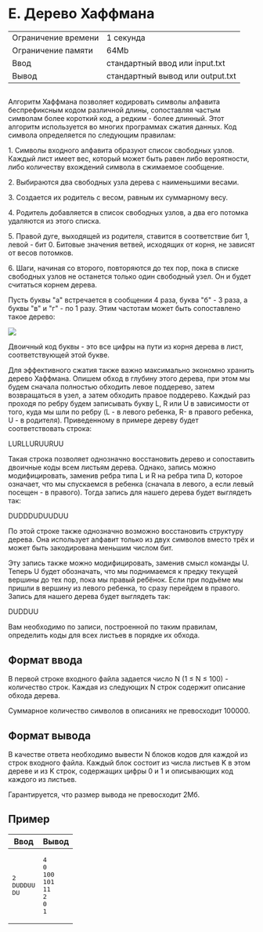 <div class="problem-statement">
   <div class="header">
      <h1 class="title">E. Дерево Хаффмана</h1>
      <table>
         <tr class="time-limit">
            <td class="property-title">Ограничение времени</td>
            <td>1&nbsp;секунда</td>
         </tr>
         <tr class="memory-limit">
            <td class="property-title">Ограничение памяти</td>
            <td>64Mb</td>
         </tr>
         <tr class="input-file">
            <td class="property-title">Ввод</td>
            <td colspan="1">стандартный ввод или input.txt</td>
         </tr>
         <tr class="output-file">
            <td class="property-title">Вывод</td>
            <td colspan="1">стандартный вывод или output.txt</td>
         </tr>
      </table>
   </div>
   <h2></h2>
   <div class="legend"><span style="">
         <p>Алгоритм Хаффмана позволяет кодировать символы алфавита беспрефиксным кодом различной длины, сопоставляя частым символам более
            короткий код, а редким - более длинный. Этот алгоритм используется во многих программах сжатия данных. Код символа определяется
            по следующим правилам:
         </p></span><p>1. Символы входного алфавита образуют список свободных узлов. Каждый лист имеет вес, который может быть равен либо вероятности,
         либо количеству вхождений символа в сжимаемое сообщение.
      </p>
      <p>2. Выбираются два свободных узла дерева с наименьшими весами.</p>
      <p>3. Создается их родитель с весом, равным их суммарному весу.</p>
      <p>4. Родитель добавляется в список свободных узлов, а два его потомка удаляются из этого списка.</p>
      <p>5. Правой дуге, выходящей из родителя, ставится в соответствие бит 1, левой - бит 0. Битовые значения ветвей, исходящих от
         корня, не зависят от весов потомков.
      </p>
      <p>6. Шаги, начиная со второго, повторяются до тех пор, пока в списке свободных узлов не останется только один свободный узел.
         Он и будет считаться корнем дерева.
      </p>
      <p>Пусть буквы "а" встречается в сообщении 4 раза, буква "б" - 3 раза, а буквы "в" и "г" - по 1 разу. Этим частотам может быть
         сопоставлено такое дерево:
      </p>
      <p><img class="user-image" src="/testsys/statement-image?imageId=52363c04015a1d11710877973bb73d58a60a68727fdaea343cfbe9e1123224f8"></p>
      <p>Двоичный код буквы - это все цифры на пути из корня дерева в лист, соответствующей этой букве.</p>
      <p>Для эффективного сжатия также важно максимально экономно хранить дерево Хаффмана. Опишем обход в глубину этого дерева, при
         этом мы будем сначала полностью обходить левое поддерево, затем возвращаться в узел, а затем обходить правое поддерево. Каждый
         раз проходя по ребру будем записывать букву L, R или U в зависимости от того, куда мы шли по ребру (L - в левого ребенка,
         R- в правого ребенка, U - в родителя). Приведенному в примере дереву будет соответствовать строка:
      </p>
      <p>LURLLURUURUU</p>
      <p>Такая строка позволяет однозначно восстановить дерево и сопоставить двоичные коды всем листьям дерева. Однако, запись можно
         модифицировать, заменив ребра типа L и R на ребра типа D, которое означает, что мы спускаемся в ребенка (сначала в левого,
         а если левый посещен - в правого). Тогда запись для нашего дерева будет выглядеть так:
      </p>
      <p>DUDDDUDUUDUU </p>
      <p>По этой строке также однозначно возможно восстановить структуру дерева. Она использует алфавит только из двух символов вместо
         трёх и может быть закодирована меньшим числом бит.
      </p>
      <p>Эту запись также можно модифицировать, заменив смысл команды U. Теперь U будет обозначать, что мы поднимаемся к предку текущей
         вершины до тех пор, пока мы правый ребёнок. Если при подъёме мы пришли в вершину из левого ребенка, то сразу перейдем в правого.
         Запись для нашего дерева будет выглядеть так:
      </p>
      <p>DUDDUU</p>
      <p>Вам необходимо по записи, построенной по таким правилам, определить коды для всех листьев в порядке их обхода.</p>
   </div>
   <h2>Формат ввода</h2>
   <div class="input-specification"><span style="">
         <p>В первой строке входного файла задается число <span class="tex-math-text">N</span> (<span class="tex-math-text">1 &le; N &le; 100</span>) - количество строк. Каждая из следующих <span class="tex-math-text">N</span> строк содержит описание обхода дерева.
         </p></span><p>Суммарное количество символов в описаниях не превосходит 100000.</p>
   </div>
   <h2>Формат вывода</h2>
   <div class="output-specification"><span style="">
         <p>В качестве ответа необходимо вывести <span class="tex-math-text">N</span> блоков кодов для каждой из строк входного файла. Каждый блок состоит из числа листьев <span class="tex-math-text">K</span> в этом дереве и из <span class="tex-math-text">K</span> строк, содержащих цифры 0 и 1 и описывающих код каждого из листьев.
         </p></span><p>Гарантируется, что размер вывода не превосходит 2Мб.</p>
   </div>
   <h2>Пример</h2>
   <table class="sample-tests">
      <thead>
         <tr>
            <th>Ввод</th>
            <th>Вывод</th>
         </tr>
      </thead>
      <tbody>
         <tr>
            <td><pre>2
DUDDUU
DU</pre></td>
            <td><pre>4
0
100
101
11
2
0
1</pre></td>
         </tr>
      </tbody>
   </table>
</div></div>

